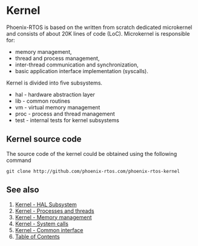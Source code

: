 # Kernel

Phoenix-RTOS is based on the written from scratch dedicated microkernel and consists of about 20K lines of code (LoC). Microkernel is responsible for:
- memory management,
- thread and process management,
- inter-thread communication and synchronization,
- basic application interface implementation (syscalls).

Kernel is divided into five subsystems.

- hal - hardware abstraction layer
- lib - common routines
- vm - virtual memory management
- proc - process and thread management
- test - internal tests for kernel subsystems

## Kernel source code

The source code of the kernel could be obtained using the following command

>
    git clone http://github.com/phoenix-rtos.com/phoenix-rtos-kernel

## See also

1. [Kernel - HAL Subsystem](hal/README.md)
2. [Kernel - Processes and threads](proc/README.md)
3. [Kernel - Memory management](vm/README.md)
4. [Kernel - System calls](syscalls/README.md)
5. [Kernel - Common interface](lib.md)
6. [Table of Contents](../README.md)
